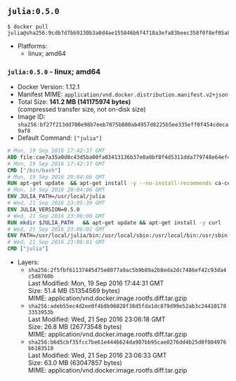 ## `julia:0.5.0`

```console
$ docker pull julia@sha256:9cdb7d7bb9130b3a0d4ae155846b6f4718a3efa83beec358f0f8ef05a84c8718
```

-	Platforms:
	-	linux; amd64

### `julia:0.5.0` - linux; amd64

-	Docker Version: 1.12.1
-	Manifest MIME: `application/vnd.docker.distribution.manifest.v2+json`
-	Total Size: **141.2 MB (141175974 bytes)**  
	(compressed transfer size, not on-disk size)
-	Image ID: `sha256:bf27f213dd700e98b7eeb7075b800ab4957d8225b5ee335eff0f454cdeca9af8`
-	Default Command: `["julia"]`

```dockerfile
# Mon, 19 Sep 2016 17:42:37 GMT
ADD file:cae7a35a0d8c43d5ba00fa03413136b37e0a0bf8f4d5311dda779748e64ef425 in / 
# Mon, 19 Sep 2016 17:42:37 GMT
CMD ["/bin/bash"]
# Mon, 19 Sep 2016 20:04:06 GMT
RUN apt-get update 	&& apt-get install -y --no-install-recommends ca-certificates git 	&& rm -rf /var/lib/apt/lists/*
# Mon, 19 Sep 2016 20:04:06 GMT
ENV JULIA_PATH=/usr/local/julia
# Wed, 21 Sep 2016 23:05:39 GMT
ENV JULIA_VERSION=0.5.0
# Wed, 21 Sep 2016 23:06:00 GMT
RUN mkdir $JULIA_PATH 	&& apt-get update && apt-get install -y curl 	&& curl -sSL "https://julialang.s3.amazonaws.com/bin/linux/x64/${JULIA_VERSION%[.-]*}/julia-${JULIA_VERSION}-linux-x86_64.tar.gz" -o julia.tar.gz 	&& curl -sSL "https://julialang.s3.amazonaws.com/bin/linux/x64/${JULIA_VERSION%[.-]*}/julia-${JULIA_VERSION}-linux-x86_64.tar.gz.asc" -o julia.tar.gz.asc 	&& export GNUPGHOME="$(mktemp -d)" 	&& gpg --keyserver ha.pool.sks-keyservers.net --recv-keys 3673DF529D9049477F76B37566E3C7DC03D6E495 	&& gpg --batch --verify julia.tar.gz.asc julia.tar.gz 	&& rm -r "$GNUPGHOME" julia.tar.gz.asc 	&& tar -xzf julia.tar.gz -C $JULIA_PATH --strip-components 1 	&& rm -rf /var/lib/apt/lists/* julia.tar.gz*
# Wed, 21 Sep 2016 23:06:01 GMT
ENV PATH=/usr/local/julia/bin:/usr/local/sbin:/usr/local/bin:/usr/sbin:/usr/bin:/sbin:/bin
# Wed, 21 Sep 2016 23:06:01 GMT
CMD ["julia"]
```

-	Layers:
	-	`sha256:2f5fbf61137445d75e8077a9ac5b9b89a2b8eda2dc7486ef42c93da4c5d8760b`  
		Last Modified: Mon, 19 Sep 2016 17:44:31 GMT  
		Size: 51.4 MB (51354569 bytes)  
		MIME: application/vnd.docker.image.rootfs.diff.tar.gzip
	-	`sha256:adeb55ec4d2ee0f4b8b96028f38d5fda1dc879d99e52ab3c244101783353953b`  
		Last Modified: Wed, 21 Sep 2016 23:06:18 GMT  
		Size: 26.8 MB (26773548 bytes)  
		MIME: application/vnd.docker.image.rootfs.diff.tar.gzip
	-	`sha256:b6d5cbf35fcc7be61e4446624da907bb95cae0276dd4b25d8f084976bb183518`  
		Last Modified: Wed, 21 Sep 2016 23:06:33 GMT  
		Size: 63.0 MB (63047857 bytes)  
		MIME: application/vnd.docker.image.rootfs.diff.tar.gzip

